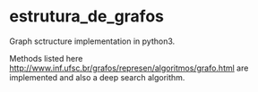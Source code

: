 # estrutura_de_grafos
Graph sctructure implementation in python3.

Methods listed here http://www.inf.ufsc.br/grafos/represen/algoritmos/grafo.html are implemented and also a deep search algorithm.
